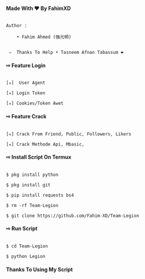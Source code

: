
#### Made With ❤️ By FahimXD 

``` 

Author :

    • Fahim Ahmed (強元明)
    
```
```
 ⇨  Thanks To Help • Tasneem Afnan Tabassum ❤️ 
```
#### ⇨  Feature Login

```

[✯]  User Agent

[✯] Login Token  

[✯] Cookies/Token Awet  

```

#### ⇨  Feature Crack

```

[✯] Crack From Friend, Public, Followers, Likers    

[✯] Crack Methode Api, Mbasic, 

```

#### ⇨  Install Script On Termux

```

$ pkg install python

$ pkg install git

$ pip install requests bs4

$ rm -rf Team-Legion 

$ git clone https://github.com/Fahim-XD/Team-Legion

```

#### ⇨  Run Script

```

$ cd Team-Legion    

$ python Legion

```


#### Thanks To Using My Script ####
